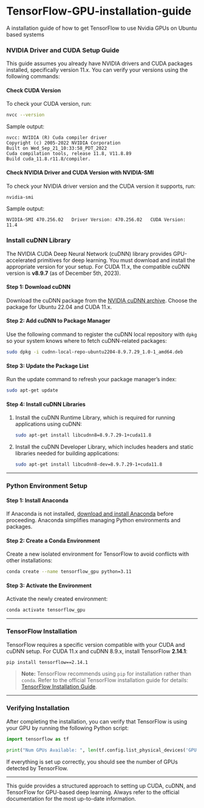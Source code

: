 # TensorFlow-GPU-installation-guide
A installation guide of how to get TensorFlow to use Nvidia GPUs on Ubuntu based systems

### NVIDIA Driver and CUDA Setup Guide

This guide assumes you already have NVIDIA drivers and CUDA packages installed, specifically version 11.x. You can verify your versions using the following commands:

#### Check CUDA Version
To check your CUDA version, run:

```bash
nvcc --version
```

Sample output:
```
nvcc: NVIDIA (R) Cuda compiler driver
Copyright (c) 2005-2022 NVIDIA Corporation
Built on Wed_Sep_21_10:33:58_PDT_2022
Cuda compilation tools, release 11.8, V11.8.89
Build cuda_11.8.r11.8/compiler.
```

#### Check NVIDIA Driver and CUDA Version with NVIDIA-SMI
To check your NVIDIA driver version and the CUDA version it supports, run:

```bash
nvidia-smi
```

Sample output:
```
NVIDIA-SMI 470.256.02   Driver Version: 470.256.02   CUDA Version: 11.4
```

### Install cuDNN Library

The NVIDIA CUDA Deep Neural Network (cuDNN) library provides GPU-accelerated primitives for deep learning. You must download and install the appropriate version for your setup. For CUDA 11.x, the compatible cuDNN version is **v8.9.7** (as of December 5th, 2023). 

#### Step 1: Download cuDNN
Download the cuDNN package from the [NVIDIA cuDNN archive](https://developer.nvidia.com/rdp/cudnn-archive). Choose the package for Ubuntu 22.04 and CUDA 11.x.

#### Step 2: Add cuDNN to Package Manager
Use the following command to register the cuDNN local repository with `dpkg` so your system knows where to fetch cuDNN-related packages:

```bash
sudo dpkg -i cudnn-local-repo-ubuntu2204-8.9.7.29_1.0-1_amd64.deb
```

#### Step 3: Update the Package List
Run the update command to refresh your package manager’s index:

```bash
sudo apt-get update
```

#### Step 4: Install cuDNN Libraries
1. Install the cuDNN Runtime Library, which is required for running applications using cuDNN:
   ```bash
   sudo apt-get install libcudnn8=8.9.7.29-1+cuda11.8
   ```

2. Install the cuDNN Developer Library, which includes headers and static libraries needed for building applications:
   ```bash
   sudo apt-get install libcudnn8-dev=8.9.7.29-1+cuda11.8
   ```

---

### Python Environment Setup

#### Step 1: Install Anaconda
If Anaconda is not installed, [download and install Anaconda](https://www.anaconda.com/products/distribution) before proceeding. Anaconda simplifies managing Python environments and packages.

#### Step 2: Create a Conda Environment
Create a new isolated environment for TensorFlow to avoid conflicts with other installations:

```bash
conda create --name tensorflow_gpu python=3.11
```

#### Step 3: Activate the Environment
Activate the newly created environment:

```bash
conda activate tensorflow_gpu
```

---

### TensorFlow Installation

TensorFlow requires a specific version compatible with your CUDA and cuDNN setup. For CUDA 11.x and cuDNN 8.9.x, install TensorFlow **2.14.1**:

```bash
pip install tensorflow==2.14.1
```

> **Note:** TensorFlow recommends using `pip` for installation rather than `conda`. Refer to the official TensorFlow installation guide for details: [TensorFlow Installation Guide](https://www.tensorflow.org/install).

---

### Verifying Installation

After completing the installation, you can verify that TensorFlow is using your GPU by running the following Python script:

```python
import tensorflow as tf

print("Num GPUs Available: ", len(tf.config.list_physical_devices('GPU')))
```

If everything is set up correctly, you should see the number of GPUs detected by TensorFlow.

---

This guide provides a structured approach to setting up CUDA, cuDNN, and TensorFlow for GPU-based deep learning. Always refer to the official documentation for the most up-to-date information.
